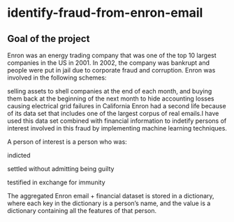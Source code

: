 # identify-fraud-from-enron-email
## Goal of the project

Enron was an energy trading company that was one of the top 10 largest companies in the US in 2001. In 2002, the company was bankrupt and people were put in jail due to corporate fraud and corruption. Enron was involved in the following schemes:

selling assets to shell companies at the end of each month, and buying them back at the beginning of the next month to hide accounting losses
causing electrical grid failures in California
Enron had a second life because of its data set that includes one of the largest corpus of real emails.I have used this data set combined with financial information to indetify persons of interest involved in this fraud by implementing machine learning techniques.

A person of interest is a person who was:

indicted

settled without admitting being guilty

testified in exchange for immunity

The aggregated Enron email + financial dataset is stored in a dictionary, where each key in the dictionary is a person’s name, and the value is a dictionary containing all the features of that person.
